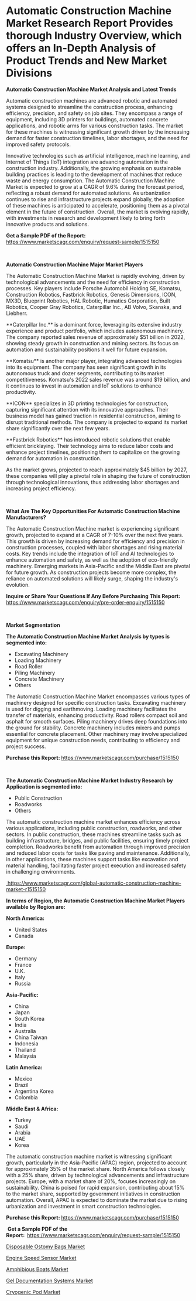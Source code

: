 <p><h1>Automatic Construction Machine Market Research Report Provides thorough Industry Overview, which offers an In-Depth Analysis of Product Trends and New Market Divisions</h1></p><p><strong>Automatic Construction Machine Market Analysis and Latest Trends</strong></p>
<p><p>Automatic construction machines are advanced robotic and automated systems designed to streamline the construction process, enhancing efficiency, precision, and safety on job sites. They encompass a range of equipment, including 3D printers for buildings, automated concrete applications, and robotic arms for various construction tasks. The market for these machines is witnessing significant growth driven by the increasing demand for faster construction timelines, labor shortages, and the need for improved safety protocols.</p><p>Innovative technologies such as artificial intelligence, machine learning, and Internet of Things (IoT) integration are advancing automation in the construction industry. Additionally, the growing emphasis on sustainable building practices is leading to the development of machines that reduce waste and energy consumption. The Automatic Construction Machine Market is expected to grow at a CAGR of 9.6% during the forecast period, reflecting a robust demand for automated solutions. As urbanization continues to rise and infrastructure projects expand globally, the adoption of these machines is anticipated to accelerate, positioning them as a pivotal element in the future of construction. Overall, the market is evolving rapidly, with investments in research and development likely to bring forth innovative products and solutions.</p></p>
<p><strong>Get a Sample PDF of the Report:&nbsp;</strong> <a href="https://www.marketscagr.com/enquiry/request-sample/1515150?utm_campaign=3163&utm_medium=2&utm_source=Github&utm_content=ia&utm_term=10042025&utm_id=automatic-construction-machine">https://www.marketscagr.com/enquiry/request-sample/1515150</a></p>
<p>&nbsp;</p>
<p><strong>Automatic Construction Machine Major Market Players</strong></p>
<p><p>The Automatic Construction Machine Market is rapidly evolving, driven by technological advancements and the need for efficiency in construction processes. Key players include Porsche Automobil Holding SE, Komatsu, Construction Robotics, Fastbrick Robotics, Genesis Dimensions, ICON, MX3D, Blueprint Robotics, HAL Robotic, Humatics Corporation, Built Robotics, Cooper Gray Robotics, Caterpillar Inc., AB Volvo, Skanska, and Liebherr.</p><p>**Caterpillar Inc.** is a dominant force, leveraging its extensive industry experience and product portfolio, which includes autonomous machinery. The company reported sales revenue of approximately $51 billion in 2022, showing steady growth in construction and mining sectors. Its focus on automation and sustainability positions it well for future expansion.</p><p>**Komatsu** is another major player, integrating advanced technologies into its equipment. The company has seen significant growth in its autonomous truck and dozer segments, contributing to its market competitiveness. Komatsu's 2022 sales revenue was around $19 billion, and it continues to invest in automation and IoT solutions to enhance productivity.</p><p>**ICON** specializes in 3D printing technologies for construction, capturing significant attention with its innovative approaches. Their business model has gained traction in residential construction, aiming to disrupt traditional methods. The company is projected to expand its market share significantly over the next few years.</p><p>**Fastbrick Robotics** has introduced robotic solutions that enable efficient bricklaying. Their technology aims to reduce labor costs and enhance project timelines, positioning them to capitalize on the growing demand for automation in construction.</p><p>As the market grows, projected to reach approximately $45 billion by 2027, these companies will play a pivotal role in shaping the future of construction through technological innovations, thus addressing labor shortages and increasing project efficiency.</p></p>
<p>&nbsp;</p>
<p><strong>What Are The Key Opportunities For Automatic Construction Machine Manufacturers?</strong></p>
<p><p>The Automatic Construction Machine market is experiencing significant growth, projected to expand at a CAGR of 7-10% over the next five years. This growth is driven by increasing demand for efficiency and precision in construction processes, coupled with labor shortages and rising material costs. Key trends include the integration of IoT and AI technologies to enhance automation and safety, as well as the adoption of eco-friendly machinery. Emerging markets in Asia-Pacific and the Middle East are pivotal for future growth. As construction projects become more complex, the reliance on automated solutions will likely surge, shaping the industry's evolution.</p></p>
<p><strong>Inquire or Share Your Questions If Any Before Purchasing This Report:</strong> <a href="https://www.marketscagr.com/enquiry/pre-order-enquiry/1515150?utm_campaign=3163&utm_medium=2&utm_source=Github&utm_content=ia&utm_term=10042025&utm_id=automatic-construction-machine">https://www.marketscagr.com/enquiry/pre-order-enquiry/1515150</a></p>
<p>&nbsp;</p>
<p><strong>Market Segmentation</strong></p>
<p><strong>The Automatic Construction Machine Market Analysis by types is segmented into:</strong></p>
<p><ul><li>Excavating Machinery</li><li>Loading Machinery</li><li>Road Roller</li><li>Piling Machinery</li><li>Concrete Machinery</li><li>Others</li></ul></p>
<p><p>The Automatic Construction Machine Market encompasses various types of machinery designed for specific construction tasks. Excavating machinery is used for digging and earthmoving. Loading machinery facilitates the transfer of materials, enhancing productivity. Road rollers compact soil and asphalt for smooth surfaces. Piling machinery drives deep foundations into the ground for stability. Concrete machinery includes mixers and pumps essential for concrete placement. Other machinery may involve specialized equipment for unique construction needs, contributing to efficiency and project success.</p></p>
<p><strong>Purchase this Report:&nbsp;</strong><a href="https://www.marketscagr.com/purchase/1515150?utm_campaign=3163&utm_medium=2&utm_source=Github&utm_content=ia&utm_term=10042025&utm_id=automatic-construction-machine">https://www.marketscagr.com/purchase/1515150</a></p>
<p>&nbsp;</p>
<p><strong>The Automatic Construction Machine Market Industry Research by Application is segmented into:</strong></p>
<p><ul><li>Public Construction</li><li>Roadworks</li><li>Others</li></ul></p>
<p><p>The automatic construction machine market enhances efficiency across various applications, including public construction, roadworks, and other sectors. In public construction, these machines streamline tasks such as building infrastructure, bridges, and public facilities, ensuring timely project completion. Roadworks benefit from automation through improved precision and reduced labor costs for tasks like paving and maintenance. Additionally, in other applications, these machines support tasks like excavation and material handling, facilitating faster project execution and increased safety in challenging environments.</p></p>
<p><a href="https://www.marketscagr.com/global-automatic-construction-machine-market-r1515150?utm_campaign=3163&utm_medium=2&utm_source=Github&utm_content=ia&utm_term=10042025&utm_id=automatic-construction-machine">&nbsp;https://www.marketscagr.com/global-automatic-construction-machine-market-r1515150</a></p>
<p><strong>In terms of Region, the Automatic Construction Machine Market Players available by Region are:</strong></p>
<p>
    <p> <strong> North America: </strong>
        <ul>
            <li>United States</li>
            <li>Canada</li>
        </ul>
        </p> 
    <p> <strong> Europe: </strong>
        <ul>
            <li>Germany</li>
            <li>France</li>
            <li>U.K.</li>
            <li>Italy</li>
            <li>Russia</li>
        </ul>
        </p> 
    <p> <strong> Asia-Pacific: </strong>
        <ul>
            <li>China</li>
            <li>Japan</li>
            <li>South Korea</li>
            <li>India</li>
            <li>Australia</li>
            <li>China Taiwan</li>
            <li>Indonesia</li>
            <li>Thailand</li>
            <li>Malaysia</li>
        </ul>
        </p> 
    <p> <strong> Latin America: </strong>
        <ul>
            <li>Mexico</li>
            <li>Brazil</li>
            <li>Argentina Korea</li>
            <li>Colombia</li>
        </ul>
        </p> 
    <p> <strong> Middle East & Africa: </strong>
        <ul>
            <li>Turkey</li>
            <li>Saudi</li>
            <li>Arabia</li>
            <li>UAE</li>
            <li>Korea</li>
        </ul>
    </p>
    </p>
<p><p>The automatic construction machine market is witnessing significant growth, particularly in the Asia-Pacific (APAC) region, projected to account for approximately 35% of the market share. North America follows closely with a 25% share, driven by technological advancements and infrastructure projects. Europe, with a market share of 20%, focuses increasingly on sustainability. China is poised for rapid expansion, contributing about 15% to the market share, supported by government initiatives in construction automation. Overall, APAC is expected to dominate the market due to rising urbanization and investment in smart construction technologies.</p></p>
<p><strong>Purchase this Report: </strong><a href="https://www.marketscagr.com/purchase/1515150?utm_campaign=3163&utm_medium=2&utm_source=Github&utm_content=ia&utm_term=10042025&utm_id=automatic-construction-machine">https://www.marketscagr.com/purchase/1515150</a></p>
<p>&nbsp;<strong>Get a Sample PDF of the Report:&nbsp;&nbsp;</strong><a href="https://www.marketscagr.com/enquiry/request-sample/1515150?utm_campaign=3163&utm_medium=2&utm_source=Github&utm_content=ia&utm_term=10042025&utm_id=automatic-construction-machine">https://www.marketscagr.com/enquiry/request-sample/1515150</a></p>
<p><strong></strong></p>
<p><p><a href="https://www.linkedin.com/pulse/comprehensive-review-disposable-ostomy-bags-market-size-revenue-grgee?utm_campaign=3163&utm_medium=2&utm_source=Github&utm_content=ia&utm_term=10042025&utm_id=automatic-construction-machine">Disposable Ostomy Bags Market</a></p><p><a href="https://github.com/aijazdeitzbq/Market-Research-Report-List-1/blob/main/engine-speed-sensor-market.md?utm_campaign=3163&utm_medium=2&utm_source=Github&utm_content=ia&utm_term=10042025&utm_id=automatic-construction-machine">Engine Speed Sensor Market</a></p><p><a href="https://github.com/gambokaiohjr/Market-Research-Report-List-1/blob/main/amphibious-boats-market.md?utm_campaign=3163&utm_medium=2&utm_source=Github&utm_content=ia&utm_term=10042025&utm_id=automatic-construction-machine">Amphibious Boats Market</a></p><p><a href="https://www.linkedin.com/pulse/gel-documentation-systems-research-report-industry-development-jsdne?utm_campaign=3163&utm_medium=2&utm_source=Github&utm_content=ia&utm_term=10042025&utm_id=automatic-construction-machine">Gel Documentation Systems Market</a></p><p><a href="https://www.linkedin.com/pulse/cryogenic-pod-market-forecast-2025-2032-trends-insights-8vmke?utm_campaign=3163&utm_medium=2&utm_source=Github&utm_content=ia&utm_term=10042025&utm_id=automatic-construction-machine">Cryogenic Pod Market</a></p></p>